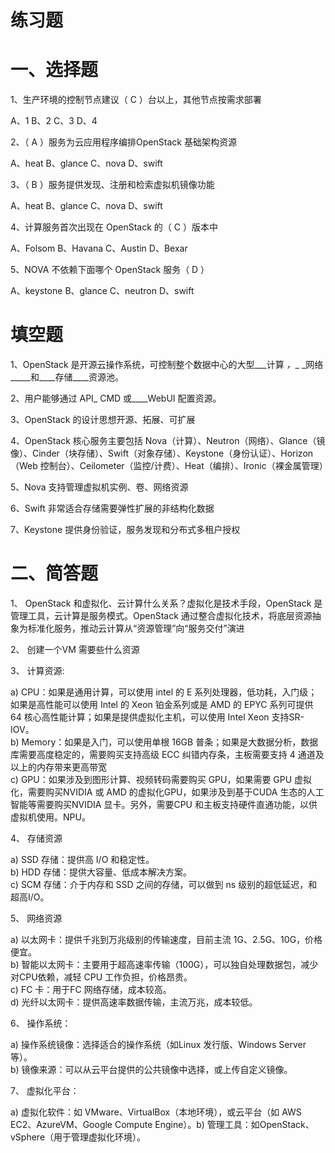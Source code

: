 # 练习题  

# 一、选择题  

1、生产环境的控制节点建议（  C  ）台以上，其他节点按需求部署  

A、1 B、2 C、3 D、4  

2、（  A  ）服务为云应用程序编排OpenStack 基础架构资源  

A、heat  B、glance  C、nova  D、swift  

3、（  B  ）服务提供发现、注册和检索虚拟机镜像功能  

A、heat  B、glance  C、nova  D、swift  

4、计算服务首次出现在 OpenStack 的（  C  ）版本中  

A、Folsom  B、Havana C、Austin  D、Bexar  

5、NOVA 不依赖下面哪个 OpenStack 服务（  D  ）  

A、keystone  B、glance  C、neutron  D、swift  

# 填空题  

1、OpenStack 是开源云操作系统，可控制整个数据中心的大型___计算 _，__ _网络_____和____存储____资源池。  

2、用户能够通过 API_ CMD 或____WebUI 配置资源。  

3、OpenStack 的设计思想开源、拓展、可扩展  

4、OpenStack 核心服务主要包括 Nova（计算）、Neutron（网络）、Glance（镜像）、Cinder（块存储）、Swift（对象存储）、Keystone（身份认证）、Horizon（Web 控制台）、Ceilometer（监控/计费）、Heat（编排）、Ironic（裸金属管理）  

5、Nova 支持管理虚拟机实例、卷、网络资源  

6、Swift 非常适合存储需要弹性扩展的非结构化数据  

7、Keystone 提供身份验证，服务发现和分布式多租户授权  

# 二、简答题  

1、 OpenStack 和虚拟化、云计算什么关系？虚拟化是技术手段，OpenStack 是管理工具，云计算是服务模式。OpenStack 通过整合虚拟化技术，将底层资源抽象为标准化服务，推动云计算从“资源管理”向“服务交付”演进  

2、 创建一个VM 需要些什么资源  

3、 计算资源:  

a) CPU：如果是通用计算，可以使用 intel 的 E 系列处理器，低功耗，入门级；如果是高性能可以使用 Intel 的 Xeon 铂金系列或是 AMD 的 EPYC 系列可提供 64 核心高性能计算；如果是提供虚拟化主机，可以使用 Intel Xeon 支持SR-IOV。  
b) Memory：如果是入门，可以使用单根 16GB 普条；如果是大数据分析，数据库需要高度稳定的，需要购买支持高级 ECC 纠错内存条，主板需要支持 4 通道及以上的内存带来更高带宽  
c) GPU：如果涉及到图形计算、视频转码需要购买 GPU，如果需要 GPU 虚拟化，需要购买NVIDIA 或 AMD 的虚拟化GPU，如果涉及到基于CUDA 生态的人工智能等需要购买NVIDIA 显卡。另外，需要CPU 和主板支持硬件直通功能，以供虚拟机使用。NPU。  

4、 存储资源  

a) SSD 存储：提供高 I/O 和稳定性。  
b) HDD 存储：提供大容量、低成本解决方案。  
c) SCM 存储：介于内存和 SSD 之间的存储，可以做到 ns 级别的超低延迟，和超高I/O。  

5、 网络资源  

a) 以太网卡：提供千兆到万兆级别的传输速度，目前主流 1G、2.5G、10G，价格便宜。  
b) 智能以太网卡：主要用于超高速率传输（100G），可以独自处理数据包，减少对CPU依赖，减轻 CPU 工作负担，价格昂贵。  
c) FC 卡：用于FC 网络存储，成本较高。  
d) 光纤以太网卡：提供高速率数据传输，主流万兆，成本较低。  

6、 操作系统：  

a) 操作系统镜像：选择适合的操作系统（如Linux 发行版、Windows Server 等）。  
b) 镜像来源：可以从云平台提供的公共镜像中选择，或上传自定义镜像。  

7、 虚拟化平台：  

a) 虚拟化软件：如 VMware、VirtualBox（本地环境），或云平台（如 AWS EC2、AzureVM、Google Compute Engine）。b) 管理工具：如OpenStack、vSphere（用于管理虚拟化环境）。  